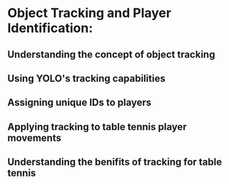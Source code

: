 # Object Tracking and Player Identification:
## Understanding the concept of object tracking
## Using YOLO's tracking capabilities
## Assigning unique IDs to players
## Applying tracking to table tennis player movements
## Understanding the benifits of tracking for table tennis
